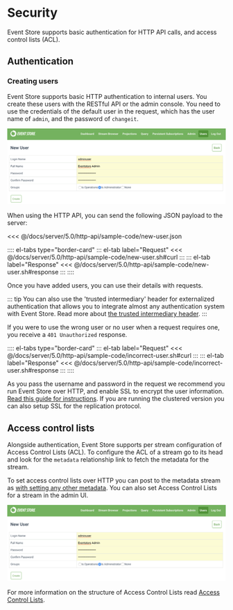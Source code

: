# Security

Event Store supports basic authentication for HTTP API calls, and access control lists (ACL).

## Authentication

### Creating users

Event Store supports basic HTTP authentication to internal users. You create these users with the RESTful API or the admin console. You need to use the credentials of the default user in the request, which has the user name of `admin`, and the password of `changeit`.

![Create a user with the admin UI](images/http-api-create-user.png)

When using the HTTP API, you can send the following JSON payload to the server:

<<< @/docs/server/5.0/http-api/sample-code/new-user.json

:::: el-tabs type="border-card"
::: el-tab label="Request"
<<< @/docs/server/5.0/http-api/sample-code/new-user.sh#curl
:::
::: el-tab label="Response"
<<< @/docs/server/5.0/http-api/sample-code/new-user.sh#response
:::
::::

Once you have added users, you can use their details with requests.

::: tip
You can also use the 'trusted intermediary' header for externalized authentication that allows you to integrate almost any authentication system with Event Store. Read more about [the trusted intermediary header](optional-http-headers/trusted-intermediary.md).
:::

If you were to use the wrong user or no user when a request requires one, you receive a `401 Unauthorized` response.

:::: el-tabs type="border-card"
::: el-tab label="Request"
<<< @/docs/server/5.0/http-api/sample-code/incorrect-user.sh#curl
:::
::: el-tab label="Response"
<<< @/docs/server/5.0/http-api/sample-code/incorrect-user.sh#response
:::
::::

As you pass the username and password in the request we recommend you run Event Store over HTTP, and enable SSL to encrypt the user information. [Read this guide for instructions](/docs/server/5.0/server/setting-up-ssl.md). If you are running the clustered version you can also setup SSL for the replication protocol.

<!-- TODO: Does this need further explanation? Any more details anywhere? -->

## Access control lists

Alongside authentication, Event Store supports per stream configuration of Access Control Lists (ACL). To configure the ACL of a stream go to its head and look for the `metadata` relationship link to fetch the metadata for the stream.

To set access control lists over HTTP you can post to the metadata stream as [with setting any other metadata](stream-metadata.md). You can also set Access Control Lists for a stream in the admin UI.

![Setting ACL with the admin UI](images/http-api-create-user.png)

For more information on the structure of Access Control Lists read [Access Control Lists](/docs/server/5.0/server/users-and-access-control-lists.md).

<!-- TODO: Merge ACL here? -->
